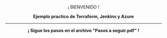 <p align="center">¡ BIENVENIDO !</p>
<p align="center"><b>Ejemplo practico de Terraform, Jenkins y Azure</b></p>
<hr>
<p align="center"><b>¡ Sigue los pasos en el archivo "Pasos a seguir.pdf" !</b></p>


